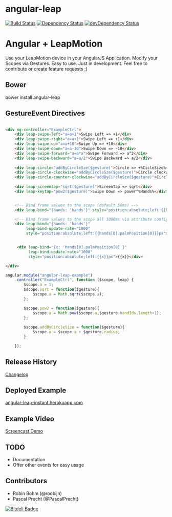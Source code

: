 angular-leap
============
[![Build Status](https://travis-ci.org/angular-leap/angular-leap.png)](https://travis-ci.org/angular-leap/angular-leap)
[![Dependency Status](https://david-dm.org/angular-leap/angular-leap.png)](https://david-dm.org/angular-leap/angular-leap)
[![devDependency Status](https://david-dm.org/angular-leap/angular-leap/dev-status.png)](https://david-dm.org/angular-leap/angular-leap#info=devDependencies)

# Angular + LeapMotion
Use your LeapMotion device in your AngularJS Application. 
Modify your Scopes via Gestures.
Easy to use.
Just in development.
Feel free to contribute or create feature requests ;)

## Bower

bower install angular-leap

## GestureEvent Directives

```html

<div ng-controller="ExampleCtrl">
	<div leap-swipe-left="a=a+1">Swipe Left => +1</div>
	<div leap-swipe-right="a=a+1">Swipe Left => +1</div>
	<div leap-swipe-up="a=a+10">Swipe Up => +10</div>
	<div leap-swipe-down="a=a-10">Swipe Down => -10</div>
	<div leap-swipe-forward="a=a*a">Swipe Forward => a^2</div>
	<div leap-swipe-backward="a=a/2">Swipe Backward => a/2</div>
	
	<div leap-circle="addByCircleSze($gesture)">Circle => +%CicleSize%</div>
	<div leap-circle-clockwise="addByCircleSze($gesture)">Circle clockwise => +%CicleSize%</div>
	<div leap-circle-counter-clockwise="addByCircleSze($gesture)">Circle counter-clockwise => +%CicleSize%</div>
	
	<div leap-screentap="sqrt($gesture)">ScreenTap => sqrt</div>
	<div leap-keytap="pow2($gesture)">Swipe Down => power^%Hands%</div>


    <!-- Bind frame values to the scope (default 50ms) -->
	<div leap-bind="{hands: 'hands'}" style="position:absolute;left:{{hands[0].palmPosition[0]}}px">{{hands[0].palmPosition[0]}}</div>

	<!-- Bind frame values to the scope all 1000ms via attribute config -->
    <div leap-bind="{hands: 'hands'}"
         leap-bind-update-rate="1000"
         style="position:absolute;left:{{hands[0].palmPosition[0]}}px">{{hands[0].palmPosition[0]}}</div>


     <div leap-bind="{x: 'hands[0].palmPosition[0]'}"
          leap-bind-update-rate="1000"
          style="position:absolute;left:{{x}}px">{{x}}</div>

</div>
```

```js
angular.module("angular-leap-example")
    .controller("ExampleCtrl", function ($scope, leap) {
		$scope.a = 1;
        $scope.sqrt = function($gesture){
        	$scope.a = Math.sqrt($scope.a);
        };

        $scope.pow2 = function($gesture){
        	$scope.a = Math.pow($scope.a,$gesture.handIds.length+1);
        };
        
        $scope.addByCircleSize = function($gesture){
            $scope.a = $scope.a + $gesture.radius;
        }

    });
```

## Release History
[Changelog](https://github.com/angular-leap/angular-leap/blob/master/CHANGELOG.md)

## Deployed Example
[angular-leap-instant.herokuapp.com](https://angular-leap-instant.herokuapp.com/)

## Example Video
[Screencast Demo](http://www.youtube.com/watch?v=RrszTInvJA4&feature=youtu.be)

## TODO
* Documentation
* Offer other events for easy usage

## Contributors
* Robin Böhm (@roobijn)
* Pascal Precht (@PascalPrecht)



[![Bitdeli Badge](https://d2weczhvl823v0.cloudfront.net/angular-leap/angular-leap/trend.png)](https://bitdeli.com/free "Bitdeli Badge")

